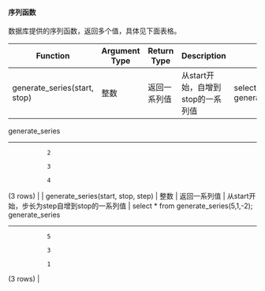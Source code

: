 #### 序列函数

数据库提供的序列函数，返回多个值，具体见下面表格。

| Function                           | Argument   Type | Return   Type | Description                                 | 示例                                                         |
| ---------------------------------- | --------------- | ------------- | ------------------------------------------- | ------------------------------------------------------------ |
| generate_series(start, stop)       | 整数            | 返回一系列值  | 从start开始，自增到stop的一系列值           | select * from generate_series(2,4);
 generate_series 

-----------------

               2

               3

               4

(3 rows) |
| generate_series(start, stop, step) | 整数            | 返回一系列值  | 从start开始，步长为step自增到stop的一系列值 | select * from generate_series(5,1,-2);
 generate_series 

-----------------

               5

               3

               1

(3 rows) |

 
